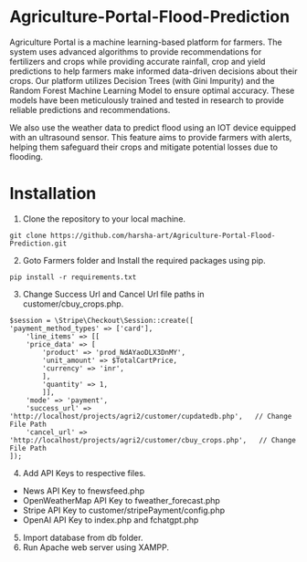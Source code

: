 # Agriculture-Portal-Flood-Prediction

Agriculture Portal is a machine learning-based platform for farmers. The system uses advanced algorithms to provide recommendations for fertilizers and crops while providing accurate rainfall, crop and yield predictions to help farmers make informed data-driven decisions about their crops.
Our platform utilizes Decision Trees (with Gini Impurity) and the Random Forest Machine Learning Model to ensure optimal accuracy. These models have been meticulously trained and tested in research to provide reliable predictions and recommendations. 

We also use the weather data to predict flood using an IOT device equipped with an ultrasound sensor. This feature aims to provide farmers with alerts, helping them safeguard their crops and mitigate potential losses due to flooding.

# Installation
1. Clone the repository to your local machine.
```
git clone https://github.com/harsha-art/Agriculture-Portal-Flood-Prediction.git
```

2. Goto Farmers folder and Install the required packages using pip.
```
pip install -r requirements.txt
```

3. Change Success Url and Cancel Url file paths in customer/cbuy_crops.php.
```
$session = \Stripe\Checkout\Session::create([
'payment_method_types' => ['card'],
	'line_items' => [[
	'price_data' => [
		'product' => 'prod_NdAYaoDLX3DnMY',
		'unit_amount' => $TotalCartPrice,
		'currency' => 'inr',
		],
		'quantity' => 1,
		]],
	'mode' => 'payment',
	'success_url' => 'http://localhost/projects/agri2/customer/cupdatedb.php',   // Change File Path
	'cancel_url' => 'http://localhost/projects/agri2/customer/cbuy_crops.php',   // Change File Path
]);
```
4. Add API Keys to respective files.
- News API Key to fnewsfeed.php
- OpenWeatherMap API Key to fweather_forecast.php
- Stripe API Key to customer/stripePayment/config.php
- OpenAI API Key to index.php and fchatgpt.php

5. Import database from db folder.
6. Run Apache web server using XAMPP.
